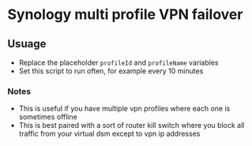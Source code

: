 # Synology multi profile VPN failover
## Usuage
- Replace the placeholder `profileId` and `profileName` variables
- Set this script to run often, for example every 10 minutes

### Notes
- This is useful if you have multiple vpn profiles where each one is sometimes offline
- This is best paired with a sort of router kill switch where you block all traffic from your virtual dsm except to vpn ip addresses
